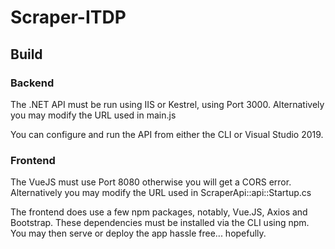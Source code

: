 # Scraper-ITDP
 
## Build
### Backend

The .NET API must be run using IIS or Kestrel, using Port 3000.
Alternatively you may modify the URL used in main.js

You can configure and run the API from either the CLI or Visual Studio 2019.
### Frontend

The VueJS must use Port 8080 otherwise you will get a CORS error.
Alternatively you may modify the URL used in ScraperApi::api::Startup.cs

The frontend does use a few npm packages, notably, Vue.JS, Axios and Bootstrap. These dependencies must be installed via the CLI using npm. You may then serve or deploy the app hassle free... hopefully. 
